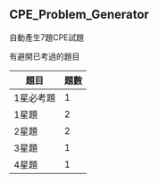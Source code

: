 
## CPE_Problem_Generator

自動產生7題CPE試題

有避開已考過的題目

|題目|題數|
|---|---|
1星必考題|1
1星題|2
2星題|2
3星題|1
4星題|1

